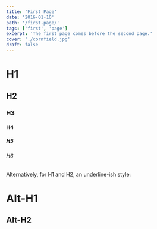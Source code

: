 ```yaml
---
title: 'First Page'
date: '2016-01-10'
path: '/first-page/'
tags: ['first', 'page']
excerpt: 'The first page comes before the second page.'
cover: './cornfield.jpg'
draft: false
---
```


# H1

## H2

### H3

#### H4

##### H5

###### H6

Alternatively, for H1 and H2, an underline-ish style:

# Alt-H1

## Alt-H2
